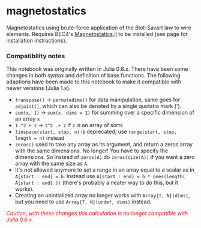# magnetostatics
Magnetostatics using brute-force application of the Biot-Savart law to wire elements. Requires BEC4's [Magnetostatics.jl](https://github.com/bec4/Magnetostatics.jl) to be installed (see page for installation instructions).

### Compatibility notes
This notebook was originally written in Julia 0.6.x. There have been some changes in both syntax and definition of base functions. The following adaptions have been made to this notebook to make it compatible with newer versions (Julia 1.x).

* `transpose()` $\rightarrow$ `permutedims()` for data manipulation, same goes for `adjoint()`, which can also be denoted by a single quotatio mark (').
* `sum(x, 1)` $\rightarrow$ `sum(x, dims = 1)` for summing over a specific dimension of an array `x`
* `1.^2 + z` $\rightarrow$ `1^2 .+ z` if `z` is an array of sorts
* `linspace(start, stop, n)` is deprecated, use `range(start, stop, length = n)` instead
* `zeros()` used to take any array as its argument, and return a zeros array with the same dimensions. No longer! You have to specify the dimensions. So instead of `zeros(A)` do `zeros(size(A))` if you want a zero array with the same size as `A`.
* It's not allowed anymore to set a range in an array equal to a scalar as in `A[start : end] = b`. Instead use `A[start : end] = b * ones(length( A[start : end] ))` (there's probably a neater way to do this, but it works).
* Creating an unintialized array no longer works with `Array{T, N}(dims)`, but you need to use `Array{T, N}(undef, dims)` instead.

<font color='red'>*Caution, with these changes this calculation is no longer compatible with Julia 0.6.x.*</font>
